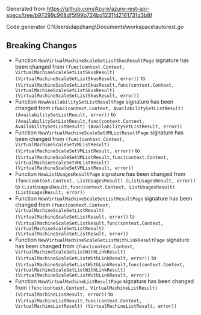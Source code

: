 
Generated from https://github.com/Azure/azure-rest-api-specs/tree/b97299c968df5f99b724bd1231fd2161731d3b8f

Code generator C:\Users\dapzhang\Documents\workspace\autorest.go

## Breaking Changes

- Function `NewVirtualMachineScaleSetListSkusResultPage` signature has been changed from `(func(context.Context, VirtualMachineScaleSetListSkusResult) (VirtualMachineScaleSetListSkusResult, error))` to `(VirtualMachineScaleSetListSkusResult,func(context.Context, VirtualMachineScaleSetListSkusResult) (VirtualMachineScaleSetListSkusResult, error))`
- Function `NewAvailabilitySetListResultPage` signature has been changed from `(func(context.Context, AvailabilitySetListResult) (AvailabilitySetListResult, error))` to `(AvailabilitySetListResult,func(context.Context, AvailabilitySetListResult) (AvailabilitySetListResult, error))`
- Function `NewVirtualMachineScaleSetVMListResultPage` signature has been changed from `(func(context.Context, VirtualMachineScaleSetVMListResult) (VirtualMachineScaleSetVMListResult, error))` to `(VirtualMachineScaleSetVMListResult,func(context.Context, VirtualMachineScaleSetVMListResult) (VirtualMachineScaleSetVMListResult, error))`
- Function `NewListUsagesResultPage` signature has been changed from `(func(context.Context, ListUsagesResult) (ListUsagesResult, error))` to `(ListUsagesResult,func(context.Context, ListUsagesResult) (ListUsagesResult, error))`
- Function `NewVirtualMachineScaleSetListResultPage` signature has been changed from `(func(context.Context, VirtualMachineScaleSetListResult) (VirtualMachineScaleSetListResult, error))` to `(VirtualMachineScaleSetListResult,func(context.Context, VirtualMachineScaleSetListResult) (VirtualMachineScaleSetListResult, error))`
- Function `NewVirtualMachineScaleSetListWithLinkResultPage` signature has been changed from `(func(context.Context, VirtualMachineScaleSetListWithLinkResult) (VirtualMachineScaleSetListWithLinkResult, error))` to `(VirtualMachineScaleSetListWithLinkResult,func(context.Context, VirtualMachineScaleSetListWithLinkResult) (VirtualMachineScaleSetListWithLinkResult, error))`
- Function `NewVirtualMachineListResultPage` signature has been changed from `(func(context.Context, VirtualMachineListResult) (VirtualMachineListResult, error))` to `(VirtualMachineListResult,func(context.Context, VirtualMachineListResult) (VirtualMachineListResult, error))`

